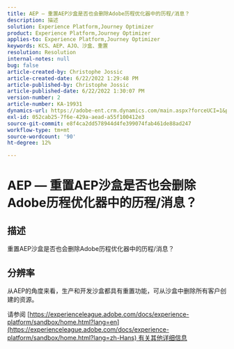 ```yaml
---
title: AEP — 重置AEP沙盒是否也会删除Adobe历程优化器中的历程/消息？
description: 描述
solution: Experience Platform,Journey Optimizer
product: Experience Platform,Journey Optimizer
applies-to: Experience Platform,Journey Optimizer
keywords: KCS、AEP、AJO、沙盒、重置
resolution: Resolution
internal-notes: null
bug: false
article-created-by: Christophe Jossic
article-created-date: 6/22/2022 1:29:48 PM
article-published-by: Christophe Jossic
article-published-date: 6/22/2022 1:30:07 PM
version-number: 2
article-number: KA-19931
dynamics-url: https://adobe-ent.crm.dynamics.com/main.aspx?forceUCI=1&pagetype=entityrecord&etn=knowledgearticle&id=8cc5b95d-2ff2-ec11-bb3d-6045bd0158c7
exl-id: 052cab25-7f6e-429a-aead-a55f100412e3
source-git-commit: e8f4ca2dd578944d4fe399074fab461de88ad247
workflow-type: tm+mt
source-wordcount: '90'
ht-degree: 12%

---
```


# AEP — 重置AEP沙盒是否也会删除Adobe历程优化器中的历程/消息？

## 描述

重置AEP沙盒是否也会删除Adobe历程优化器中的历程/消息？

## 分辨率


从AEP的角度来看，生产和开发沙盒都具有重置功能，可从沙盒中删除所有客户创建的资源。

请参阅 [https://experienceleague.adobe.com/docs/experience-platform/sandbox/home.html?lang=en](https://experienceleague.adobe.com/docs/experience-platform/sandbox/home.html?lang=zh-Hans) 有关其他详细信息
